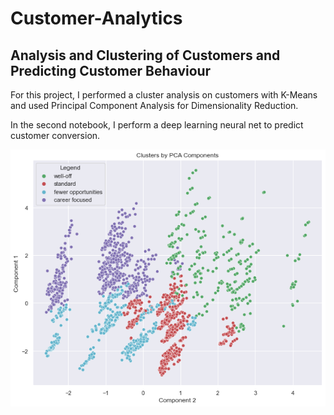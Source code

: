# Customer-Analytics
## Analysis and Clustering  of Customers and Predicting Customer Behaviour

For this project, I performed a cluster analysis on customers 
with K-Means and used Principal Component Analysis for
Dimensionality Reduction.

In the second notebook, I perform a deep learning neural net to predict
customer conversion.

<img src='https://github.com/ErnestAsena/Customer-Analytics/blob/main/Images/cluster.png'>
